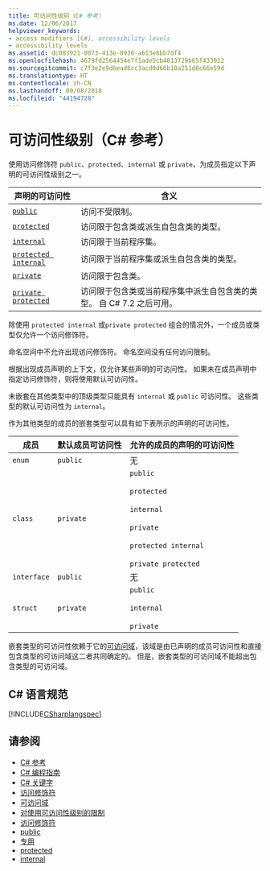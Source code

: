 ```yaml
---
title: 可访问性级别（C# 参考）
ms.date: 12/06/2017
helpviewer_keywords:
- access modifiers [C#], accessibility levels
- accessibility levels
ms.assetid: dc083921-0073-413e-8936-a613e8bb7df4
ms.openlocfilehash: 4679fd2564454e7f1ade5cb4813729b65f433012
ms.sourcegitcommit: c7f3e2e9d6ead6cc3acd0d66b10a251d0c66e59d
ms.translationtype: HT
ms.contentlocale: zh-CN
ms.lasthandoff: 09/08/2018
ms.locfileid: "44194728"
---
```

# <a name="accessibility-levels-c-reference"></a>可访问性级别（C# 参考）

使用访问修饰符 `public`、`protected`、`internal` 或 `private`，为成员指定以下声明的可访问性级别之一。  
  
|声明的可访问性|含义|  
|----------------------------|-------------|  
|[`public`](public.md)|访问不受限制。|  
|[`protected`](protected.md)|访问限于包含类或派生自包含类的类型。|  
|[`internal`](internal.md)|访问限于当前程序集。|  
|[`protected internal`](protected-internal.md)|访问限于当前程序集或派生自包含类的类型。|  
|[`private`](private.md)|访问限于包含类。|  
|[`private protected`](private-protected.md)|访问限于包含类或当前程序集中派生自包含类的类型。 自 C# 7.2 之后可用。 |  
  
 除使用 `protected internal` 或`private protected` 组合的情况外，一个成员或类型仅允许一个访问修饰符。  
  
 命名空间中不允许出现访问修饰符。 命名空间没有任何访问限制。  
  
 根据出现成员声明的上下文，仅允许某些声明的可访问性。 如果未在成员声明中指定访问修饰符，则将使用默认可访问性。  
  
 未嵌套在其他类型中的顶级类型只能具有 `internal` 或 `public` 可访问性。 这些类型的默认可访问性为 `internal`。  
  
 作为其他类型的成员的嵌套类型可以具有如下表所示的声明的可访问性。  
  
|成员|默认成员可访问性|允许的成员的声明的可访问性|  
|----------------|----------------------------------|--------------------------------------------------|  
|`enum`|`public`|无|  
|`class`|`private`|`public`<br /><br /> `protected`<br /><br /> `internal`<br /><br /> `private`<br /><br /> `protected internal` <br /><br />`private protected`|  
|`interface`|`public`|无|  
|`struct`|`private`|`public`<br /><br /> `internal`<br /><br /> `private`|  
  
 嵌套类型的可访问性依赖于它的[可访问域](../../../csharp/language-reference/keywords/accessibility-domain.md)，该域是由已声明的成员可访问性和直接包含类型的可访问域这二者共同确定的。 但是，嵌套类型的可访问域不能超出包含类型的可访问域。  
  
## <a name="c-language-specification"></a>C# 语言规范  
 [!INCLUDE[CSharplangspec](~/includes/csharplangspec-md.md)]  
  
## <a name="see-also"></a>请参阅  
- [C# 参考](../../../csharp/language-reference/index.md)  
- [C# 编程指南](../../../csharp/programming-guide/index.md)  
- [C# 关键字](../../../csharp/language-reference/keywords/index.md)  
- [访问修饰符](../../../csharp/language-reference/keywords/access-modifiers.md)  
- [可访问域](../../../csharp/language-reference/keywords/accessibility-domain.md)  
- [对使用可访问性级别的限制](../../../csharp/language-reference/keywords/restrictions-on-using-accessibility-levels.md)  
- [访问修饰符](../../../csharp/programming-guide/classes-and-structs/access-modifiers.md)  
- [public](../../../csharp/language-reference/keywords/public.md)  
- [专用](../../../csharp/language-reference/keywords/private.md)  
- [protected](../../../csharp/language-reference/keywords/protected.md)  
- [internal](../../../csharp/language-reference/keywords/internal.md)
